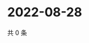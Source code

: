 # 2022-08-28

共 0 条

<!-- BEGIN WEIBO -->
<!-- 最后更新时间 Sun Aug 28 2022 00:21:30 GMT+0800 (China Standard Time) -->

<!-- END WEIBO -->
